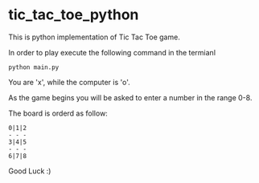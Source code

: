 # tic_tac_toe_python
This is python implementation of Tic Tac Toe game.

In order to play execute the following command in the termianl

```
python main.py 
```

You are 'x', while the computer is 'o'.

As the game begins you will be asked to enter a number in the range 0-8.

The board is orderd as follow:
```
0|1|2
- - - 
3|4|5
- - - 
6|7|8
```

Good Luck :)
